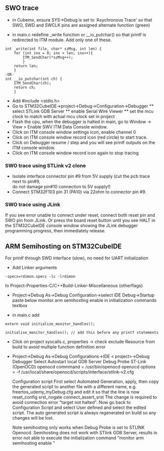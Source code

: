## SWO trace 

* in Cubemx, ensure SYS->Debug is set to 'Asychronous Trace' so that SWO, SWD and SWCLK
pins are assigned alternate function (green)

* in main.c redefine  _write function or __io_putchar() so that
 printf is redirected to ITM module. Add only one of these.
``` 
int _write(int file, char* szMsg, int len) {
	for (int inx = 0; inx < len; inx++){
		ITM_SendChar(*szMsg++);
	    }
	return len;
    }
-OR-
int __io_putchar(int ch) {
	ITM_SendChar(ch);
	return ch;
    }    
```
* Add #include <stdio.h> 
* Go to STM32CubeIDE->project->Debug->Configuration->Debugger
   ** select STLink GDB Server
   ** enable Serial Wire Viewer
   ** set the mcu clock to match with actual mcu clock set in project
* Flash the cpu, when the debugger is halted in main, 
 go to Window -> View > Enable SWV ITM Data Console window.
* Click on ITM console window settings icon,  enable channel 0
* Click on ITM console window record icon (red circle) to start trace.   
* Click on Debugger resume / step and you will see printf outputs on the ITM console window.
* Click on ITM console window record icon again to stop tracing


### SWO trace using STLink v2 clone
* Isolate interface connector pin #9 from 5V supply (cut the pcb trace next to pin#9,  
do not damage pin#10 connection to 5V supply!)
* Connect STM32F103 pin 31 (PA10) via 22ohm to connector pin #9.

### SWO trace using JLink
If you see error unable to connect under reset, connect both reset pin and SWO pin
from JLink. Or press the board reset button until you see HALT in the STM32CubeIDE console
window showing the JLink debugger programming progress, then immediately release.

## ARM Semihosting on STM32CubeIDE
For printf through SWD interface (slow), no need for UART initialization
 
* Add Linker arguments
```
-specs=rdimon.specs -lc -lrdimon
```
to Project-Properties-C/C++Build-Linker-Miscellaneous (otherflags)

* Project->Debug As->Debug Configuration->select IDE <project> Debug->Startup
paste below 
    monitor arm semihosting enable
in initialization commands textbox

* in main.c add
```
extern void initialize_monitor_handles();

initialise_monitor_handles(); // add this before any printf statements
```
* Click on project syscalls.c, properties -> check exclude Resource from build to avoid
multiple function definition error

* Project->Debug As->Debug Configurations->IDE < project>->Debug
    Debugger
    Select Autostart local GDB Server
    Debug Probe ST-Link (OpenOCD)
     openocd commmand = /usr/bin/openocd
     openocd options = -f /usr/local/share/openocd/scripts/interface/stlink-v2.cfg
     
    Configuration script
    First select Automated Generation, apply, then copy the generated script to
    another file with a different name, e.g. freertos_udemy_myDebug.cfg and 
    edit it so that the line is now
        reset_config srst_nogate connect_assert_srst
    The change is required to avoid connection error "target not halted".
    Now go back to Configuration Script and select User defined and select the edited
    script. The auto generated script is always regenerated on build so any changes
    will be lost. 
    
    Note semihosting only works when Debug Probe is set to STLINK Openocd.
    Semihosting does not work with STlink GDB Server, results in error 
    not able to execute the initialization command
    "monitor arm semihosting enable "


